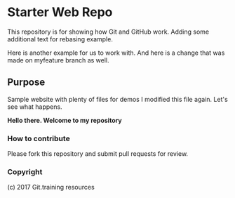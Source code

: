 # Starter Web Repo

This repository is for showing how Git and GitHub work.  Adding some additional text for rebasing example.

Here is another example for us to work with.
And here is a change that was made on myfeature branch as well.

## Purpose

Sample website with plenty of files for demos
I modified this file again. Let's see what happens.

<strong>Hello there. Welcome to my repository</strong>

### How to contribute
Please fork this repository and submit pull requests for review.

### Copyright

(c) 2017 Git.training resources
